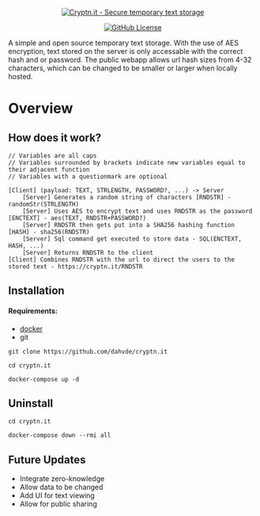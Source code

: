 <p align="center">
    <a href="https://cryptn.it" target="_blank" rel="noopener">
        <img src="https://i.imgur.com/DagbkPo.png" alt="Cryptn.it - Secure temporary text storage" />
    </a>
</p>

<p align="center">
	<a href="https://github.com/dahvde/cryptn.it/blob/main/LICENSE">
		<img alt="GitHub License" src="https://img.shields.io/github/license/dahvde/cryptn.it">
    </a>
</p>

A simple and open source temporary text storage. With the use of AES encryption, text stored on the server is only accessable with the correct hash and or password. The public webapp allows url hash sizes from 4-32 characters, which can be changed to be smaller or larger when locally hosted.

# Overview

## How does it work?

```
// Variables are all caps
// Variables surrounded by brackets indicate new variables equal to their adjacent function
// Variables with a questionmark are optional

[Client] (payload: TEXT, STRLENGTH, PASSWORD?, ...) -> Server
	[Server] Generates a random string of characters [RNDSTR] - randomStr(STRLENGTH)
    [Server] Uses AES to encrypt text and uses RNDSTR as the password [ENCTEXT] - aes(TEXT, RNDSTR+PASSWORD?)
    [Server] RNDSTR then gets put into a SHA256 hashing function [HASH] - sha256(RNDSTR)
    [Server] Sql command get executed to store data - SQL(ENCTEXT, HASH, ...)
    [Server] Returns RNDSTR to the client
[Client] Combines RNDSTR with the url to direct the users to the stored text - https://cryptn.it/RNDSTR
```

## Installation

#### Requirements:

- [docker](https://docs.docker.com/engine/install/)
- git

```
git clone https://github.com/dahvde/cryptn.it
```

```
cd cryptn.it
```

```
docker-compose up -d
```

## Uninstall

```
cd cryptn.it
```

```
docker-compose down --rmi all
```

## Future Updates

- Integrate zero-knowledge
- Allow data to be changed
- Add UI for text viewing
- Allow for public sharing

